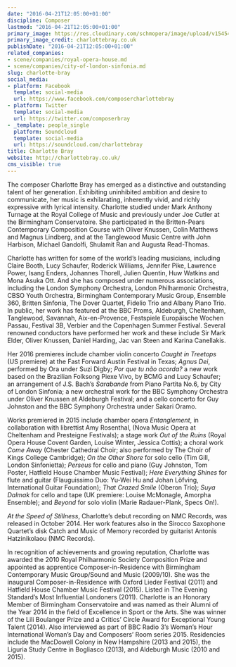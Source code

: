 ```yaml
---
date: "2016-04-21T12:05:00+01:00"
discipline: Composer
lastmod: "2016-04-21T12:05:00+01:00"
primary_image: https://res.cloudinary.com/schmopera/image/upload/v1545409169/media/webhook-uploads/1461236670111/2016-04-21---Charlotte-Bray-P6010675-2_sm.jpg.jpg
primary_image_credit: charlottebray.co.uk
publishDate: "2016-04-21T12:05:00+01:00"
related_companies:
- scene/companies/royal-opera-house.md
- scene/companies/city-of-london-sinfonia.md
slug: charlotte-bray
social_media:
- platform: Facebook
  template: social-media
  url: https://www.facebook.com/composercharlottebray
- platform: Twitter
  template: social-media
  url: https://twitter.com/composerbray
- _template: people_single
  platform: Soundcloud
  template: social-media
  url: https://soundcloud.com/charlottebray
title: Charlotte Bray
website: http://charlottebray.co.uk/
cms_visible: true
---
```


The composer Charlotte Bray has emerged as a distinctive and outstanding talent of her generation. Exhibiting uninhibited ambition and desire to communicate, her music is exhilarating, inherently vivid, and richly expressive with lyrical intensity. Charlotte studied under Mark Anthony Turnage at the Royal College of Music and previously under Joe Cutler at the Birmingham Conservatoire. She participated in the Britten-Pears Contemporary Composition Course with Oliver Knussen, Colin Matthews and Magnus Lindberg, and at the Tanglewood Music Centre with John Harbison, Michael Gandolfi, Shulamit Ran and Augusta Read-Thomas.

Charlotte has written for some of the world’s leading musicians, including Claire Booth, Lucy Schaufer, Roderick Williams, Jennifer Pike, Lawrence Power, Isang Enders, Johannes Thorell, Julien Quentin, Huw Watkins and Mona Asuka Ott. And she has composed under numerous associations, including the London Symphony Orchestra, London Philharmonic Orchestra, CBSO Youth Orchestra, Birmingham Contemporary Music Group, Ensemble 360, Britten Sinfonia, The Dover Quartet, Fidelio Trio and Albany Piano Trio. In public, her work has featured at the BBC Proms, Aldeburgh, Cheltenham, Tanglewood, Savannah, Aix-en-Provence, Festspiele Europäische Wochen Passau, Festival 3B, Verbier and the Copenhagen Summer Festival. Several renowned conductors have performed her work and these include Sir Mark Elder, Oliver Knussen, Daniel Harding, Jac van Steen and Karina Canellakis.

Her 2016 premieres include chamber violin concerto *Caught in Treetops* (US premiere) at the Fast Forward Austin Festival in Texas; *Agnus Dei*, performed by Ora under Suzi Digby; *Por que tu não acorda?* a new work based on the Brazilian Folksong Piexe Vivo, by BCMG and Lucy Schaufer; an arrangement of J.S. Bach’s *Sarabande* from Piano Partita No.6, by City of London Sinfonia; a new orchestral work for the BBC Symphony Orchestra under Oliver Knussen at Aldeburgh Festival; and a cello concerto for Guy Johnston and the BBC Symphony Orchestra under Sakari Oramo.

Works premiered in 2015 include chamber opera *Entanglement*, in collaboration with librettist Amy Rosenthal, (Nova Music Opera at Cheltenham and Presteigne Festivals); a stage work *Out of the Ruins* (Royal Opera House Covent Garden, Louise Winter, Jessica Cottis); a choral work *Come Away* (Chester Cathedral Choir; also performed by The Choir of Kings College Cambridge); *On the Other Shore* for solo cello (Tim Gill, London Sinfonietta); *Perseus* for cello and piano (Guy Johnston, Tom Poster, Hatfield House Chamber Music Festival); *Here Everything Shines* for flute and guitar (Flauguissimo Duo: Yu-Wei Hu and Johan Löfving, International Guitar Foundation); *That Crazed Smile* (Oberon Trio); *Suya Dalmak* for cello and tape (UK premiere: Louise McMonagle, Amorpha Ensemble); and *Beyond* for solo violin (Marie Radauer-Plank, Specs On!).

*At the Speed of Stillness*, Charlotte’s debut recording on NMC Records, was released in October 2014. Her work features also in the Sirocco Saxophone Quartet’s disk Catch and Music of Memory recorded by guitarist Antonis Hatzinikolaou (NMC Records).

In recognition of achievements and growing reputation, Charlotte was awarded the 2010 Royal Philharmonic Society Composition Prize and appointed as apprentice Composer-in-Residence with Birmingham Contemporary Music Group/Sound and Music (2009/10). She was the inaugural Composer-in-Residence with Oxford Lieder Festival (2011) and Hatfield House Chamber Music Festival (2015). Listed in The Evening Standard’s Most Influential Londoners (2011). Charlotte is an Honorary Member of Birmingham Conservatoire and was named as their Alumni of the Year 2014 in the field of Excellence in Sport or the Arts. She was winner of the Lili Boulanger Prize and a Critics’ Circle Award for Exceptional Young Talent (2014). Also interviewed as part of BBC Radio 3’s Woman’s Hour International Woman’s Day and Composers’ Room series 2015. Residencies include the MacDowell Colony in New Hampshire (2013 and 2015), the Liguria Study Centre in Bogliasco (2013), and Aldeburgh Music (2010 and 2015).

